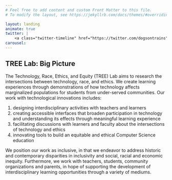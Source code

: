 ```yaml
---
# Feel free to add content and custom Front Matter to this file.
# To modify the layout, see https://jekyllrb.com/docs/themes/#overriding-theme-defaults

layout: landing
animate: true
twitter: |
    <a class="twitter-timeline" href="https://twitter.com/dogsontrains"></a> <script async src="https://platform.twitter.com/widgets.js" charset="utf-8"></script>
carousel:
---
```


<h2>TREE Lab: Big Picture</h2>
<p>
  The Technology, Race, Ethics, and Equity (TREE) Lab aims to research the intersections between technology, race, and ethics. We create learning experiences through demonstrations of how technology affects marginalized populations for students from under-served communities. Our work with technological innovations includes:
</p>
<ol>
    <li>
      designing interdisciplinary activities with teachers and learners
    </li>
    <li>
      creating accessible interfaces that broaden participation in technology and understanding its effects through meaningful learning experience
    </li>
    <li>
      facilitating discussions with learners and faculty about the intersections of technology and ethics
    </li>
    <li>
      innovating tools to build an equitable and ethical Computer Science education
    </li>
</ol>
<p>
We position our work as inclusive, in that we endeavor to address historic and contemporary disparities in inclusivity and social, racial and economic inequity. Furthermore, we work with teachers, students, community organizations and parents, in hope of supporting the development of interdisciplinary learning opportunities through a variety of mediums.
</p>
